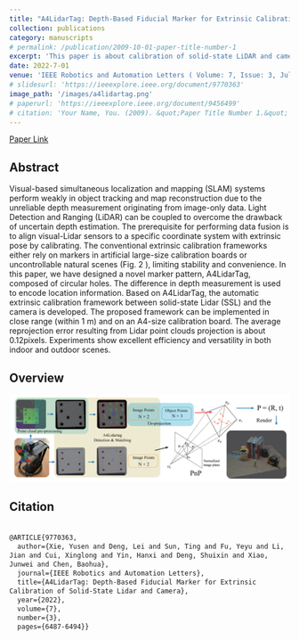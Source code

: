 ```yaml
---
title: "A4LidarTag: Depth-Based Fiducial Marker for Extrinsic Calibration of Solid-State Lidar and Camera"
collection: publications
category: manuscripts
# permalink: /publication/2009-10-01-paper-title-number-1
excerpt: 'This paper is about calibration of solid-state LiDAR and camera.'
date: 2022-7-01
venue: 'IEEE Robotics and Automation Letters ( Volume: 7, Issue: 3, July 2022)'
# slidesurl: 'https://ieeexplore.ieee.org/document/9770363'
image_path: '/images/a4lidartag.png'
# paperurl: 'https://ieeexplore.ieee.org/document/9456499'
# citation: 'Your Name, You. (2009). &quot;Paper Title Number 1.&quot; <i>Journal 1</i>. 1(1).'
---
```


[Paper Link](https://ieeexplore.ieee.org/document/9770363)

## Abstract

Visual-based simultaneous localization and mapping (SLAM) systems perform weakly in object tracking and map reconstruction due to the unreliable depth measurement originating from image-only data. Light Detection and Ranging (LiDAR) can be coupled to overcome the drawback of uncertain depth estimation. The prerequisite for performing data fusion is to align visual-Lidar sensors to a specific coordinate system with extrinsic pose by calibrating. The conventional extrinsic calibration frameworks either rely on markers in artificial large-size calibration boards or uncontrollable natural scenes (Fig. 2 ), limiting stability and convenience. In this paper, we have designed a novel marker pattern, A4LidarTag, composed of circular holes. The difference in depth measurement is used to encode location information. Based on A4LidarTag, the automatic extrinsic calibration framework between solid-state Lidar (SSL) and the camera is developed. The proposed framework can be implemented in close range (within 1 m) and on an A4-size calibration board. The average reprojection error resulting from Lidar point clouds projection is about 0.12pixels. Experiments show excellent efficiency and versatility in both indoor and outdoor scenes.

## Overview
![A4LidarTag](/images/a4lidartag.png)

## Citation
```text

@ARTICLE{9770363,
  author={Xie, Yusen and Deng, Lei and Sun, Ting and Fu, Yeyu and Li, Jian and Cui, Xinglong and Yin, Hanxi and Deng, Shuixin and Xiao, Junwei and Chen, Baohua},
  journal={IEEE Robotics and Automation Letters}, 
  title={A4LidarTag: Depth-Based Fiducial Marker for Extrinsic Calibration of Solid-State Lidar and Camera}, 
  year={2022},
  volume={7},
  number={3},
  pages={6487-6494}}

```